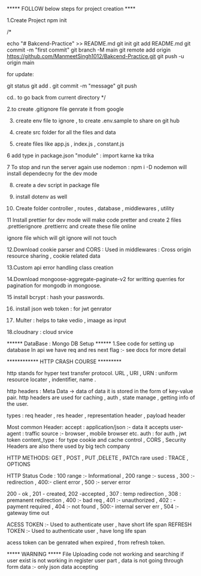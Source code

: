  ***** FOLLOW below steps for project creation ****

1.Create Project npm init

/*

echo "# Bakcend-Practice" >> README.md
git init
git add README.md
git commit -m "first commit"
git branch -M main
git remote add origin https://github.com/ManmeetSingh1012/Bakcend-Practice.git
git push -u origin main


for update:

git status 
git add .
git commit -m "message"
git push

cd.. to go back from current directory
*/

2.to create .gitignore file genrate it from google 

3. create env file to ignore , to create .env.sample to share on git hub

4. create src folder for all the files and data

5. create files like app.js , index.js , constant.js

6  add type in package.json "module" : import karne ka  trika

7  To stop and run the server again use nodemon : npm i -D nodemon will install dependecny for the dev mode

8. create  a dev script in package file 

9. install dotenv as well 

10. Create folder controller , routes , database , middlewares , utility 

11 Install prettier for dev mode will make code pretter and create 2 files .prettierignore .prettierrc  and create these file online 

   ignore file which will git ignore will not touch 


12.Download cookie parser and CORS : Used in middlewares : Cross origin resource sharing , cookie related data

13.Custom api error handling class creation 

14.Download mongoose-aggregate-paginate-v2 for writting querries for pagination for mongodb in mongoose.

15 install bcrypt : hash your passwords.

16. install json web token : for jwt genrator

17. Multer : helps to take vedio , imaage as input

18.cloudnary : cloud srvice



****** DataBase : Mongo DB Setup ******
1.See code for setting up database
In api we have req and res next flag :- see docs for more detail 


************ HTTP CRASH COURSE *********

http stands for hyper text transfer protocol.
URL , URI , URN : uniform resource locater , indentifier, name .


http headers : Meta Data -> data of data it is stored in the form of key-value pair.
http headers are used for caching , auth , state manage , getting info of the user.


types : req header , res header , representation header  , payload header


Most common Header:
accept : application/json :- data it accepts
user-agent : traffic source :- browser , mobile browser etc.
auth : for auth , jwt token
content_type : for type
cookie and cache control , CORS , Security Headers are also there used by big tech company


HTTP METHODS:
GET , POST , PUT ,DELETE , PATCh  rare used : TRACE , OPTIONS


HTTP Status Code :
100 range :- Informational , 200 range :- sucess  , 300 :- redirection , 400:- client error , 500 :- server error

200 - ok , 201 - created, 202 -accepted , 307 : temp redirection , 308 : premanent redirection , 
400 :- bad req , 401 :- unauthorized , 402 : - payment required , 404 :- not found , 500:- internal server err , 504 :- gateway time out

ACESS TOKEN  :- Used to authenticate user , have short life span
REFRESH TOKEN :- Used to authenticate user , have long life span 

acess token can be genrated when expired , from refresh token.


***** WARNING *****
File Uploading code not working and searching if user exist is not working in register user part , data is not going through form data :- only json data accepting
